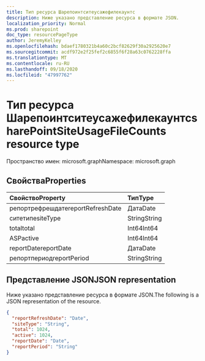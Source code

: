 ```yaml
---
title: Тип ресурса Шарепоинтситеусажефилекаунтс
description: Ниже указано представление ресурса в формате JSON.
localization_priority: Normal
ms.prod: sharepoint
doc_type: resourcePageType
author: JeremyKelley
ms.openlocfilehash: bdaef1780321b4a60c2bcf82629f30a2925620e7
ms.sourcegitcommit: acdf972e2f25fef2c6855f6f28a63c0762228ffa
ms.translationtype: MT
ms.contentlocale: ru-RU
ms.lasthandoff: 09/18/2020
ms.locfileid: "47997762"
---
```

# <a name="sharepointsiteusagefilecounts-resource-type"></a><span data-ttu-id="b4ae6-103">Тип ресурса Шарепоинтситеусажефилекаунтс</span><span class="sxs-lookup"><span data-stu-id="b4ae6-103">sharePointSiteUsageFileCounts resource type</span></span>

<span data-ttu-id="b4ae6-104">Пространство имен: microsoft.graph</span><span class="sxs-lookup"><span data-stu-id="b4ae6-104">Namespace: microsoft.graph</span></span>

## <a name="properties"></a><span data-ttu-id="b4ae6-105">Свойства</span><span class="sxs-lookup"><span data-stu-id="b4ae6-105">Properties</span></span>

| <span data-ttu-id="b4ae6-106">Свойство</span><span class="sxs-lookup"><span data-stu-id="b4ae6-106">Property</span></span>          | <span data-ttu-id="b4ae6-107">Тип</span><span class="sxs-lookup"><span data-stu-id="b4ae6-107">Type</span></span>   |
| :---------------- | :----- |
| <span data-ttu-id="b4ae6-108">репортрефрешдате</span><span class="sxs-lookup"><span data-stu-id="b4ae6-108">reportRefreshDate</span></span> | <span data-ttu-id="b4ae6-109">Дата</span><span class="sxs-lookup"><span data-stu-id="b4ae6-109">Date</span></span>   |
| <span data-ttu-id="b4ae6-110">ситетипе</span><span class="sxs-lookup"><span data-stu-id="b4ae6-110">siteType</span></span>          | <span data-ttu-id="b4ae6-111">String</span><span class="sxs-lookup"><span data-stu-id="b4ae6-111">String</span></span> |
| <span data-ttu-id="b4ae6-112">total</span><span class="sxs-lookup"><span data-stu-id="b4ae6-112">total</span></span>             | <span data-ttu-id="b4ae6-113">Int64</span><span class="sxs-lookup"><span data-stu-id="b4ae6-113">Int64</span></span>  |
| <span data-ttu-id="b4ae6-114">ASP</span><span class="sxs-lookup"><span data-stu-id="b4ae6-114">active</span></span>            | <span data-ttu-id="b4ae6-115">Int64</span><span class="sxs-lookup"><span data-stu-id="b4ae6-115">Int64</span></span>  |
| <span data-ttu-id="b4ae6-116">reportDate</span><span class="sxs-lookup"><span data-stu-id="b4ae6-116">reportDate</span></span>        | <span data-ttu-id="b4ae6-117">Дата</span><span class="sxs-lookup"><span data-stu-id="b4ae6-117">Date</span></span>   |
| <span data-ttu-id="b4ae6-118">репортпериод</span><span class="sxs-lookup"><span data-stu-id="b4ae6-118">reportPeriod</span></span>      | <span data-ttu-id="b4ae6-119">String</span><span class="sxs-lookup"><span data-stu-id="b4ae6-119">String</span></span> |

## <a name="json-representation"></a><span data-ttu-id="b4ae6-120">Представление JSON</span><span class="sxs-lookup"><span data-stu-id="b4ae6-120">JSON representation</span></span>

<span data-ttu-id="b4ae6-121">Ниже указано представление ресурса в формате JSON.</span><span class="sxs-lookup"><span data-stu-id="b4ae6-121">The following is a JSON representation of the resource.</span></span>

<!-- {
  "blockType": "resource",
  "@odata.type": "microsoft.graph.sharePointSiteUsageFileCounts"
} -->

```json
{
  "reportRefreshDate": "Date",
  "siteType": "String",
  "total": 1024,
  "active": 1024,
  "reportDate": "Date",
  "reportPeriod": "String"
}
```


